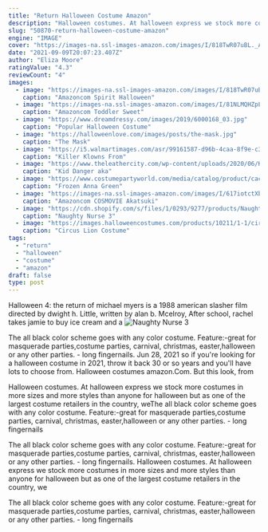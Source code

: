 ```yaml
---
title: "Return Halloween Costume Amazon"
description: "Halloween costumes. At halloween express we stock more costumes in more sizes and more styles than anyone for halloween but as one of the largest costume retailers in the country, we"
slug: "50870-return-halloween-costume-amazon"
engine: "IMAGE"
cover: "https://images-na.ssl-images-amazon.com/images/I/818TwR07uBL._AC_UX342_.jpg"
date: "2021-09-09T20:07:23.407Z"
author: "Eliza Moore"
ratingValue: "4.3"
reviewCount: "4"
images:
  - image: "https://images-na.ssl-images-amazon.com/images/I/818TwR07uBL._AC_UX342_.jpg"
    caption: "Amazoncom Spirit Halloween"
  - image: "https://images-na.ssl-images-amazon.com/images/I/81NLMQHZpLL._AC_UL1500_.jpg"
    caption: "Amazoncom Toddler Sweet"
  - image: "https://www.dreamdressy.com/images/2019/6000168_03.jpg"
    caption: "Popular Halloween Costume"
  - image: "https://halloweenlove.com/images/posts/the-mask.jpg"
    caption: "The Mask"
  - image: "https://i5.walmartimages.com/asr/99161587-d96b-4caa-8f9e-c384b014a4e4_1.7d85ece7a0dbe7ca4fea89e3b8707128.jpeg?odnWidth=612&odnHeight=612&odnBg=ffffff"
    caption: "Killer Klowns From"
  - image: "https://www.theleathercity.com/wp-content/uploads/2020/06/Kid-Danger-Jacket-3.jpg"
    caption: "Kid Danger aka"
  - image: "https://www.costumepartyworld.com/media/catalog/product/cache/1/image/650x/040ec09b1e35df139433887a97daa66f/h/l/hlw-annagreen-adults-1.jpg"
    caption: "Frozen Anna Green"
  - image: "https://images-na.ssl-images-amazon.com/images/I/617iotctXbL._AC_UY741_.jpg"
    caption: "Amazoncom COSMOVIE Akatsuki"
  - image: "https://cdn.shopify.com/s/files/1/0293/9277/products/NaughtyNurse3PieceFantasyBedroomCostume-Redcombo_MER_760x.jpg?v=1602807850"
    caption: "Naughty Nurse 3"
  - image: "https://images.halloweencostumes.com/products/10211/1-1/circus-lion-costume.jpg"
    caption: "Circus Lion Costume"
tags:
  - "return"
  - "halloween"
  - "costume"
  - "amazon"
draft: false
type: post
---
```


Halloween 4: the return of michael myers is a 1988 american slasher film directed by dwight h. Little, written by alan b. Mcelroy,  After school, rachel takes jamie to buy ice cream and a
![Naughty Nurse 3](https://cdn.shopify.com/s/files/1/0293/9277/products/NaughtyNurse3PieceFantasyBedroomCostume-Redcombo_MER_760x.jpg?v=1602807850 "Naughty Nurse 3")

The all black color scheme goes with any color costume. Feature:-great for masquerade parties,costume parties, carnival, christmas, easter,halloween or any other parties. - long fingernails. Jun 28, 2021 so if you&#39;re looking for a halloween costume in 2021, throw it back 30 or so years and you&#39;ll have lots to choose from.  Halloween costumes amazon.Com. But this look, from
<!--inArticleAds-->

<!--galleryOne-->

Halloween costumes. At halloween express we stock more costumes in more sizes and more styles than anyone for halloween but as one of the largest costume retailers in the country, weThe all black color scheme goes with any color costume. Feature:-great for masquerade parties,costume parties, carnival, christmas, easter,halloween or any other parties. - long fingernails
<!--inArticleAds-->

<!--galleryTwo-->

The all black color scheme goes with any color costume. Feature:-great for masquerade parties,costume parties, carnival, christmas, easter,halloween or any other parties. - long fingernails. Halloween costumes. At halloween express we stock more costumes in more sizes and more styles than anyone for halloween but as one of the largest costume retailers in the country, we
<!--galleryThree-->

The all black color scheme goes with any color costume. Feature:-great for masquerade parties,costume parties, carnival, christmas, easter,halloween or any other parties. - long fingernails